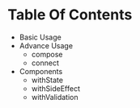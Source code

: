 # Table Of Contents

* Basic Usage
* Advance Usage
    * compose
    * connect
* Components
    * withState
    * withSideEffect
    * withValidation
